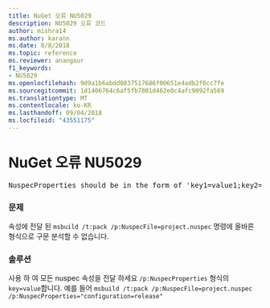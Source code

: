 ```yaml
---
title: NuGet 오류 NU5029
description: NU5029 오류 코드
author: mishra14
ms.author: karann
ms.date: 8/8/2018
ms.topic: reference
ms.reviewer: anangaur
f1_keywords:
- NU5029
ms.openlocfilehash: 9d9a1b6abdd0837517686f00651e4adb2f0cc7fe
ms.sourcegitcommit: 1d1406764c6af5fb7801d462e0c4afc9092fa569
ms.translationtype: MT
ms.contentlocale: ko-KR
ms.lasthandoff: 09/04/2018
ms.locfileid: "43551175"
---
```

# <a name="nuget-error-nu5029"></a>NuGet 오류 NU5029
<pre>NuspecProperties should be in the form of 'key1=value1;key2=value2'.</pre>

### <a name="issue"></a>문제

속성에 전달 된 `msbuild /t:pack /p:NuspecFile=project.nuspec` 명령에 올바른 형식으로 구문 분석할 수 없습니다.


### <a name="solution"></a>솔루션

사용 하 여 모든 nuspec 속성을 전달 하세요 `/p:NuspecProperties` 형식의 `key=value`합니다. 예를 들어 `msbuild /t:pack /p:NuspecFile=project.nuspec /p:NuspecProperties="configuration=release"`

